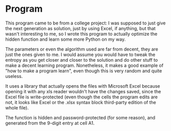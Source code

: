 # Program

This program came to be from a college project: I was supposed to just give the next generation as solution, just by using Excel, if anything, but that wasn't interesting to me, so I wrote this program to actually optimize the hidden function and learn some more Python on my way.

The parameters or even the algorithm used are far from decent, they are just the ones given to me. I would assume you would have to tweak the entropy as you get closer and closer to the solution and do other stuff to make a decent learning program. Nonetheless, it makes a good example of "how to make a program learn", even though this is very random and quite useless.

It uses a library that actually opens the files with Microsoft Excel because opening it with any xls reader wouldn't have the changes saved, since the Excel file is write-protected (even though the cells the program edits are not, it looks like Excel or the .xlsx syntax block third-party edition of the whole file).  

The function is hidden and password-protected (for some reason), and generated from the 9-digit entry at cell A1.
